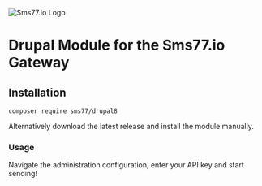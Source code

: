![Sms77.io Logo](https://www.sms77.io/wp-content/uploads/2019/07/sms77-Logo-400x79.png "Sms77.io Logo")
# Drupal Module for the Sms77.io Gateway

## Installation

```shell script
composer require sms77/drupal8
```

Alternatively download the latest release and install the module manually.

### Usage
Navigate the administration configuration, enter your API key and start sending!